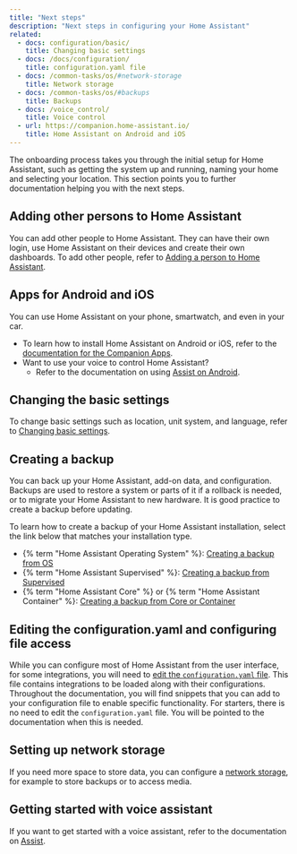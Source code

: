 ```yaml
---
title: "Next steps"
description: "Next steps in configuring your Home Assistant"
related:
  - docs: configuration/basic/
    title: Changing basic settings
  - docs: /docs/configuration/
    title: configuration.yaml file
  - docs: /common-tasks/os/#network-storage
    title: Network storage
  - docs: /common-tasks/os/#backups
    title: Backups
  - docs: /voice_control/
    title: Voice control
  - url: https://companion.home-assistant.io/
    title: Home Assistant on Android and iOS
---
```


The onboarding process takes you through the initial setup for Home Assistant, such as getting the system up and running, naming your home and selecting your location. This section points you to further documentation helping you with the next steps.

## Adding other persons to Home Assistant

You can add other people to Home Assistant. They can have their own login, use Home Assistant on their devices and create their own dashboards. To add other people, refer to [Adding a person to Home Assistant](/integrations/person/#adding-a-person-to-home-assistant).

## Apps for Android and iOS

You can use Home Assistant on your phone, smartwatch, and even in your car.

- To learn how to install Home Assistant on Android or iOS, refer to the [documentation for the Companion Apps](https://companion.home-assistant.io/).
- Want to use your voice to control Home Assistant?
  - Refer to the documentation on using [Assist on Android](/voice_control/android/).

## Changing the basic settings

To change basic settings such as location, unit system, and language, refer to [Changing basic settings](/docs/configuration/basic/).

## Creating a backup

You can back up your Home Assistant, add-on data, and configuration. Backups are used to restore a system or parts of it if a rollback is needed, or to migrate your Home Assistant to new hardware. It is good practice to create a backup before updating.

To learn how to create a backup of your Home Assistant installation, select the link below that matches your installation type.

- {% term "Home Assistant Operating System" %}: [Creating a backup from OS](/common-tasks/os/#backups)
- {% term "Home Assistant Supervised" %}: [Creating a backup from Supervised](/common-tasks/supervised/#backups)
- {% term "Home Assistant Core" %} or {% term "Home Assistant Container" %}: [Creating a backup from Core or Container](/common-tasks/integrations/backup/)

## Editing the configuration.yaml and configuring file access

While you can configure most of Home Assistant from the user interface, for some integrations, you will need to [edit the `configuration.yaml` file](/docs/configuration/). This file contains integrations to be loaded along with their configurations. Throughout the documentation, you will find snippets that you can add to your configuration file to enable specific functionality. For starters, there is no need to edit the `configuration.yaml` file. You will be pointed to the documentation when this is needed.

## Setting up network storage

If you need more space to store data, you can configure a [network storage](/common-tasks/os/#network-storage), for example to store backups or to access media.

## Getting started with voice assistant

If you want to get started with a voice assistant, refer to the documentation on [Assist](/voice_control/).

